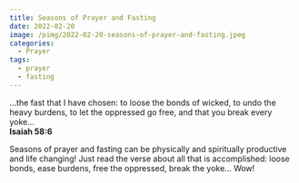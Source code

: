 ```yaml
---
title: Seasons of Prayer and Fasting
date: 2022-02-20
image: /pimg/2022-02-20-seasons-of-prayer-and-fasting.jpeg
categories:
  - Prayer
tags:
  - prayer
  - fasting
---
```


…the fast that I have chosen: to loose the bonds of wicked, to undo the heavy burdens, to let the oppressed go free, and that you break every yoke…<br/><b>Isaiah 58:6</b>



Seasons of prayer and fasting can be physically and spiritually productive and life changing! Just read the verse about all that is accomplished: loose bonds, ease burdens, free the oppressed, break the yoke… Wow!



